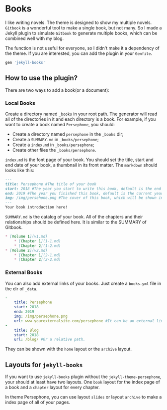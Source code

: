 # Books

﻿I like writing novels.  The theme is designed to show my multiple novels.  `Gitbook` is a wonderful tool to make a single book, but not many. So I made a Jekyll plugin to simulate `Gitbook` to generate multiple books, which can be combined well with my blog.

The function is not useful for everyone, so I didn't make it a dependency of the theme. If you are interested, you can add the plugin in your `Gemfile`.

```ruby
gem 'jekyll-books'
```

## How to use the plugin?

There are two ways to add a book(or a document):

### Local Books

Create a directory named `_books` in your root path. The generator will read all of the directories in it and each directory is a book. For example, if you want to create a book named `Persephone`, you should:

- Create a directory named `persephone` in the `_books` dir;
- Create a `SUMMARY.md` in `_books/persephone`;
- Create a `index.md` in `_books/persephone`;
- Create other files the `_books/persephone`.

`index.md` is the font page of your book. You should set the title, start and end date of your book, a thumbnail in its front matter. The `markdown` should looks like this:

```markdown
---
title: Persephone #The title of your book
start: 2018 #The year you start to write this book, default is the end year.
end: 2019 #The year you finished this book, default is the current year.
img: /img/persehone.png #The cover of this book, which will be shown in the home slides and the book index page.
---
Your book introduction here!
```

`SUMMARY.md` is the catalog of your book. All of the chapters and their relationships should be defined here. It is similar to the SUMMARY of Gitbook.

```markdown
* [Volume 1](v1.md)
	* [Chapter 1](1-1.md)
	* [Chapter 2](1-2.md)
* [Volume 2](v2.md)
	* [Chapter 1](2-1.md)
	* [Chapter 2](2-2.md)
```

### External Books

You can also add external links of your books. Just create a `books.yml` file in the dir of  `_data`.

```yml
-
	title: Persephone
	start: 2018
	end: 2019
	img: /img/persephone.png
	url: www.yourexternalsite.com/persephone #It can be an external link.
-
	title: Blog
	start: 2018
	url: /blog/ #Or a relative path.
```
They can be shown with the `home` layout or the `archive` layout.

## Layouts for `jekyll-books`

If you want to use `jekyll-books` plugin without the `jekyll-theme-persephone`, your should at least have two layouts. One `book` layout for the index page of a book and a `chapter` layout for every chapter.

In theme Persephone, you can use layout `slides` or layout `archive` to make a index page of all of your pages.
